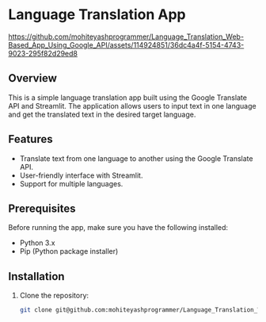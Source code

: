 # Language Translation App

https://github.com/mohiteyashprogrammer/Language_Translation_Web-Based_App_Using_Google_API/assets/114924851/36dc4a4f-5154-4743-9023-295f82d29ed8

## Overview

This is a simple language translation app built using the Google Translate API and Streamlit. The application allows users to input text in one language and get the translated text in the desired target language.

## Features

- Translate text from one language to another using the Google Translate API.
- User-friendly interface with Streamlit.
- Support for multiple languages.

## Prerequisites

Before running the app, make sure you have the following installed:

- Python 3.x
- Pip (Python package installer)

## Installation

1. Clone the repository:

   ```bash
   git clone git@github.com:mohiteyashprogrammer/Language_Translation_Web-Based_App_Using_Google_API.git
